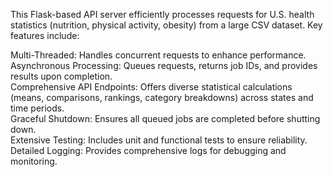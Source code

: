 This Flask-based API server efficiently processes requests for U.S. health statistics (nutrition, physical activity, obesity) from a large CSV dataset. Key features include:

Multi-Threaded: Handles concurrent requests to enhance performance.<br>
Asynchronous Processing: Queues requests, returns job IDs, and provides results upon completion.<br>
Comprehensive API Endpoints: Offers diverse statistical calculations (means, comparisons, rankings, category breakdowns) across states and time periods.<br>
Graceful Shutdown: Ensures all queued jobs are completed before shutting down.<br>
Extensive Testing: Includes unit and functional tests to ensure reliability.<br>
Detailed Logging: Provides comprehensive logs for debugging and monitoring.
